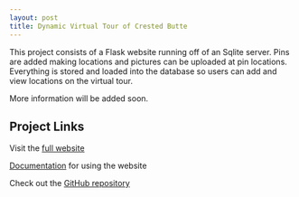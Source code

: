 ```yaml
---
layout: post
title: Dynamic Virtual Tour of Crested Butte
---
```


This project consists of a Flask website running off of an Sqlite server. Pins are added making locations and pictures can be uploaded at pin locations. Everything is stored and loaded into the database so users can add and view locations on the virtual tour.

More information will be added soon.

<h2>Project Links</h2>
<p>Visit the <a href="http://danielfrentzel.pythonanywhere.com/">full website</a></p>
<p><a href="https://danielfrentzel.github.io/2017-VT-CS350/">Documentation</a> for using the website</p>
<p>Check out the <a href="https://github.com/danielfrentzel/2017-VT-CS350">GitHub repository</a></p>
